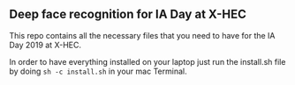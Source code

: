 
## Deep face recognition for IA Day at X-HEC

This repo contains all the necessary files that you need to have for the IA Day 2019 at X-HEC.

In order to have everything installed on your laptop just run the install.sh file by doing `sh -c install.sh` in your mac Terminal.

